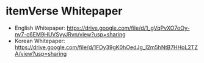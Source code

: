 # itemVerse Whitepaper

- English Whitepaper: https://drive.google.com/file/d/1_gVqPvXO7oOy-nv7-c6EM9HUVSyyJRvn/view?usp=sharing
- Korean Whitepaper: https://drive.google.com/file/d/1FDy39gK0hOedJg_I2m5hNtB7HHoL2TZA/view?usp=sharing
